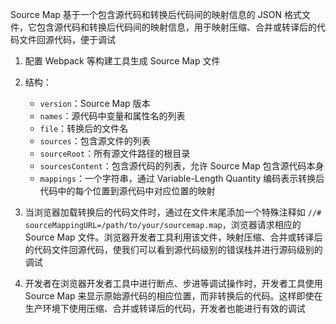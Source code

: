 Source Map 基于一个包含源代码和转换后代码间的映射信息的 JSON 格式文件，它包含源代码和转换后代码间的映射信息，用于映射压缩、合并或转译后的代码文件回源代码，便于调试

1. 配置 Webpack 等构建工具生成 Source Map 文件
2. 结构：

   - `version`：Source Map 版本
   - `names`：源代码中变量和属性名的列表
   * `file`：转换后的文件名
   - `sources`：包含源文件的列表
   - `sourceRoot`：所有源文件路径的根目录
   - `sourcesContent`：包含源代码的列表，允许 Source Map 包含源代码本身
   - `mappings`：一个字符串，通过 Variable-Length Quantity 编码表示转换后代码中的每个位置到源代码中对应位置的映射

3. 当浏览器加载转换后的代码文件时，通过在文件末尾添加一个特殊注释如 `//# sourceMappingURL=/path/to/your/sourcemap.map`，浏览器请求相应的 Source Map 文件。浏览器开发者工具利用该文件，映射压缩、合并或转译后的代码文件回源代码，使我们可以看到源代码级别的错误栈并进行源码级别的调试
4. 开发者在浏览器开发者工具中进行断点、步进等调试操作时，开发者工具使用 Source Map 来显示原始源代码的相应位置，而非转换后的代码。这样即使在生产环境下使用压缩、合并或转译后的代码，开发者也能进行有效的调试
